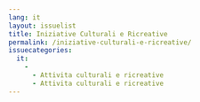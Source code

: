 ```yaml
---
lang: it
layout: issuelist
title: Iniziative Culturali e Ricreative
permalink: /iniziative-culturali-e-ricreative/
issuecategories:
  it:
    -
      - Attivita culturali e ricreative
      - Attivita culturali e ricreative
---
```


